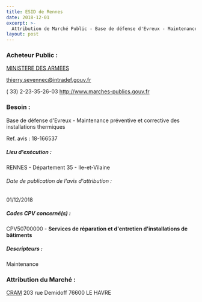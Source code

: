 ```yaml
---
title: ESID de Rennes
date: 2018-12-01
excerpt: >-
  Attribution de Marché Public - Base de défense d'Evreux - Maintenance préventive et corrective des installations thermiques
layout: post
---
```


### Acheteur Public : 
<a href="/acheteur-131/siren-110090016"> MINISTERE DES ARMEES</a><br/>



thierry.sevennec@intradef.gouv.fr

( 33) 2-23-35-26-03
http://www.marches-publics.gouv.fr
### Besoin :

Base de défense d'Evreux - Maintenance préventive et corrective des installations thermiques

Ref. avis : 18-166537


##### Lieu d'exécution :

RENNES - Département 35 - Ile-et-Vilaine

###### Date de publication de l'avis d'attribution : 
01/12/2018

##### Codes CPV concerné(s) :
CPV50700000 - **Services de réparation et d'entretien d'installations de bâtiments** <br/>

##### Descripteurs :
Maintenance <br/>

### Attribution du Marché :
<a href="/entreprise-575/siren-788212660"> CRAM</a>    203 rue Demidoff 76600 LE HAVRE <br/>
